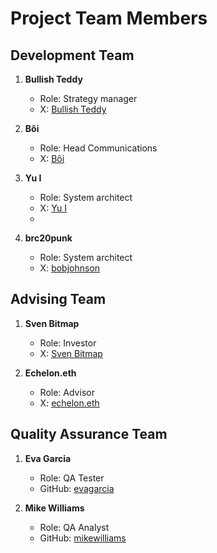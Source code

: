 
# Project Team Members

## Development Team

1. **Bullish Teddy**
   - Role: Strategy manager
   - X: [Bullish Teddy](https://twitter.com/bullish_teddy)

2. **Bôi**
   - Role: Head Communications
   - X: [Bôi](https://twitter.com/Sunbaeeeeeee)

3. **Yu I**
   - Role: System architect
   - X: [Yu I](https://twitter.com/traderyul)
   - 
4. **brc20punk**
   - Role: System architect
   - X: [bobjohnson](https://twitter.com/brc20punk)

## Advising Team

1. **Sven Bitmap**
   - Role: Investor
   - X: [Sven Bitmap](https://twitter.com/Sven__btc)

2. **Echelon.eth**
   - Role: Advisor
   - X: [echelon.eth](https://twitter.com/html_eth)

## Quality Assurance Team

1. **Eva Garcia**
   - Role: QA Tester
   - GitHub: [evagarcia](https://github.com/evagarcia)

2. **Mike Williams**
   - Role: QA Analyst
   - GitHub: [mikewilliams](https://github.com/mikewilliams)
